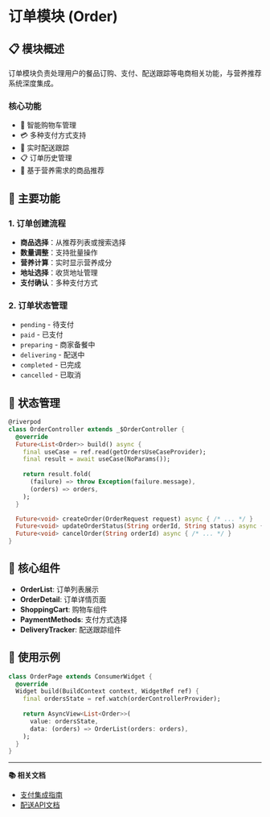 # 订单模块 (Order)

## 📋 模块概述

订单模块负责处理用户的餐品订购、支付、配送跟踪等电商相关功能，与营养推荐系统深度集成。

### 核心功能
- 🛒 智能购物车管理
- 💳 多种支付方式支持
- 🚚 实时配送跟踪
- 📋 订单历史管理
- 🎯 基于营养需求的商品推荐

## 🎯 主要功能

### 1. 订单创建流程
- **商品选择**：从推荐列表或搜索选择
- **数量调整**：支持批量操作
- **营养计算**：实时显示营养成分
- **地址选择**：收货地址管理
- **支付确认**：多种支付方式

### 2. 订单状态管理
- `pending` - 待支付
- `paid` - 已支付
- `preparing` - 商家备餐中
- `delivering` - 配送中
- `completed` - 已完成
- `cancelled` - 已取消

## 🔌 状态管理

```dart
@riverpod
class OrderController extends _$OrderController {
  @override
  Future<List<Order>> build() async {
    final useCase = ref.read(getOrdersUseCaseProvider);
    final result = await useCase(NoParams());
    
    return result.fold(
      (failure) => throw Exception(failure.message),
      (orders) => orders,
    );
  }

  Future<void> createOrder(OrderRequest request) async { /* ... */ }
  Future<void> updateOrderStatus(String orderId, String status) async { /* ... */ }
  Future<void> cancelOrder(String orderId) async { /* ... */ }
}
```

## 📱 核心组件

- **OrderList**: 订单列表展示
- **OrderDetail**: 订单详情页面
- **ShoppingCart**: 购物车组件
- **PaymentMethods**: 支付方式选择
- **DeliveryTracker**: 配送跟踪组件

## 🚀 使用示例

```dart
class OrderPage extends ConsumerWidget {
  @override
  Widget build(BuildContext context, WidgetRef ref) {
    final ordersState = ref.watch(orderControllerProvider);
    
    return AsyncView<List<Order>>(
      value: ordersState,
      data: (orders) => OrderList(orders: orders),
    );
  }
}
```

---

**📚 相关文档**
- [支付集成指南](./docs/PAYMENT_INTEGRATION.md)
- [配送API文档](./docs/DELIVERY_API.md)